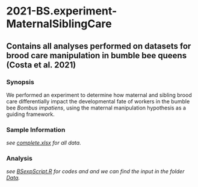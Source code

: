# 2021-BS.experiment-MaternalSiblingCare

## Contains all analyses performed on datasets for brood care manipulation in bumble bee queens (Costa et al. 2021)

### Synopsis

We performed an experiment to determine how maternal and sibling brood care differentially impact the developmental fate of workers in the bumble bee *Bombus impatiens*, using the maternal manipulation hypothesis as a guiding framework.

### Sample Information

_see [complete.xlsx](https://github.com/claudinpcosta/2020-BS.experiment-MaternalSiblingCare/blob/master/complete.xlsx) for all data._

### Analysis

_see [BSexpScript.R](https://github.com/claudinpcosta/2020-BS.experiment-MaternalSiblingCare/blob/master/BSexpScript.R) for codes and  and we can find the input in the folder [Data](https://github.com/claudinpcosta/2020-BS.experiment-MaternalSiblingCare/tree/master/Data)._

